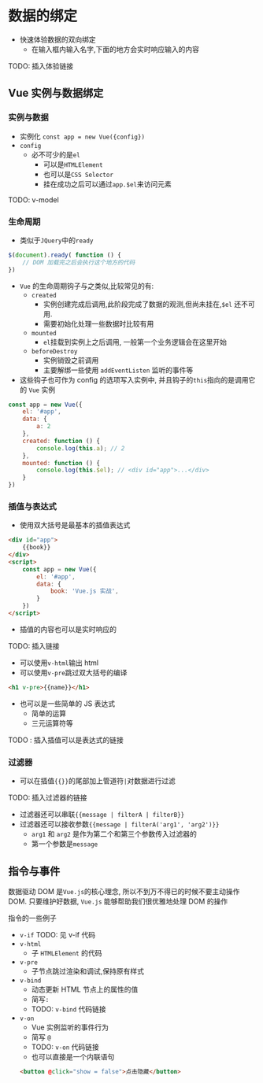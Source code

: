 # 数据的绑定
* 快速体验数据的双向绑定
    * 在输入框内输入名字,下面的地方会实时响应输入的内容

TODO: 插入体验链接

## Vue 实例与数据绑定
### 实例与数据
* 实例化
`const app = new Vue({config})`
* `config`
    * 必不可少的是`el`
        * 可以是`HTMLElement`
        * 也可以是`CSS Selector`
        * 挂在成功之后可以通过`app.$el`来访问元素

TODO: v-model

### 生命周期
* 类似于`JQuery`中的`ready`
```JavaScript
$(document).ready( function () {
    // DOM 加载完之后会执行这个地方的代码
})
```
* `Vue` 的生命周期钩子与之类似,比较常见的有:
    * `created`
        * 实例创建完成后调用,此阶段完成了数据的观测,但尚未挂在,`$el` 还不可用.
        * 需要初始化处理一些数据时比较有用
    * `mounted`
        * `el`挂载到实例上之后调用, 一般第一个业务逻辑会在这里开始
    * `beforeDestroy`
        * 实例销毁之前调用
        * 主要解绑一些使用 `addEventListen` 监听的事件等
* 这些钩子也可作为 config 的选项写入实例中, 并且钩子的`this`指向的是调用它的 `Vue` 实例
```javascript
const app = new Vue({
    el: '#app',
    data: {
        a: 2
    },
    created: function () {
        console.log(this.a); // 2
    },
    mounted: function () {
        console.log(this.$el); // <div id="app">...</div>
    }
})
```

### 插值与表达式
* 使用双大括号是最基本的插值表达式
```html
<div id="app">
    {{book}}
</div>
<script>
    const app = new Vue({
        el: '#app',
        data: {
            book: 'Vue.js 实战',
        }
    })
</script>
```
* 插值的内容也可以是实时响应的

TODO: 插入链接

* 可以使用`v-html`输出 html
* 可以使用`v-pre`跳过双大括号的编译
```html
<h1 v-pre>{{name}}</h1>
```
* 也可以是一些简单的 JS 表达式
    * 简单的运算
    * 三元运算符等

TODO : 插入插值可以是表达式的链接

### 过滤器
* 可以在插值`{{}}`的尾部加上管道符`|`对数据进行过滤

TODO: 插入过滤器的链接

* 过滤器还可以串联`{{message | filterA | filterB}}`
* 过滤器还可以接收参数`{{message | filterA('arg1', 'arg2')}}`
    * `arg1` 和 `arg2` 是作为第二个和第三个参数传入过滤器的
    * 第一个参数是`message`

## 指令与事件
数据驱动 DOM 是`Vue.js`的核心理念, 所以不到万不得已的时候不要主动操作 DOM.
只要维护好数据, `Vue.js` 能够帮助我们很优雅地处理 DOM 的操作

指令的一些例子
* `v-if`
TODO: 见 v-if 代码
*  `v-html`
    * 子 `HTMLElement` 的代码
* `v-pre`
    * 子节点跳过渲染和调试,保持原有样式
*  `v-bind`
    * 动态更新 HTML 节点上的属性的值
    * 简写`:`
    * TODO: `v-bind` 代码链接
* `v-on`
    * Vue 实例监听的事件行为
    * 简写 `@`
    * TODO: `v-on` 代码链接
    * 也可以直接是一个内联语句
    ```html
    <button @click="show = false">点击隐藏</button>
    ```